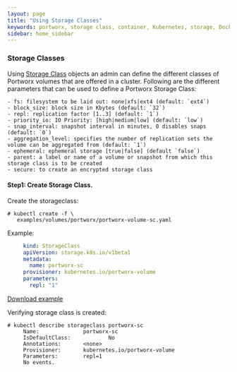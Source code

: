 ```yaml
---
layout: page
title: "Using Storage Classes"
keywords: portworx, storage class, container, Kubernetes, storage, Docker, k8s, flexvol, pv, persistent disk
sidebar: home_sidebar
---
```


### Storage Classes
Using [Storage Class](https://kubernetes.io/docs/concepts/storage/persistent-volumes/#class-1) objects an admin can define the different classes of Portworx volumes that are offered in a cluster. Following are the different parameters that can be used to define a Portworx Storage Class:

```
- fs: filesystem to be laid out: none|xfs|ext4 (default: `ext4`)
- block_size: block size in Kbytes (default: `32`)
- repl: replication factor [1..3] (default: `1`)
- priority_io: IO Priority: [high|medium|low] (default: `low`)
- snap_interval: snapshot interval in minutes, 0 disables snaps (default: `0`)
- aggregation_level: specifies the number of replication sets the volume can be aggregated from (default: `1`)
- ephemeral: ephemeral storage [true|false] (default `false`)
- parent: a label or name of a volume or snapshot from which this storage class is to be created
- secure: to create an encrypted storage class
```

#### Step1: Create Storage Class.

Create the storageclass:

```
# kubectl create -f \
   examples/volumes/portworx/portworx-volume-sc.yaml
```

Example:

```yaml
     kind: StorageClass
     apiVersion: storage.k8s.io/v1beta1
     metadata:
       name: portworx-sc
     provisioner: kubernetes.io/portworx-volume
     parameters:
       repl: "1"
```
[Download example](/k8s-samples/portworx-volume-sc.yaml?raw=true)

Verifying storage class is created:

```
# kubectl describe storageclass portworx-sc
     Name: 	        	portworx-sc
     IsDefaultClass:	        No
     Annotations:		<none>
     Provisioner:		kubernetes.io/portworx-volume
     Parameters:		repl=1
     No events.
```
